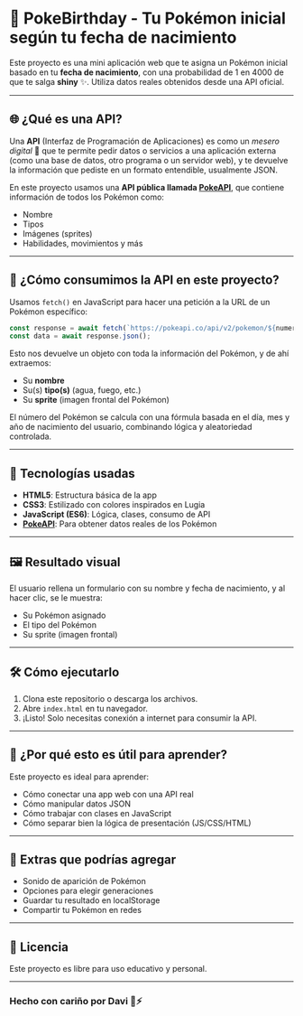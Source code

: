 # 🎉 PokeBirthday - Tu Pokémon inicial según tu fecha de nacimiento

Este proyecto es una mini aplicación web que te asigna un Pokémon inicial basado en tu **fecha de nacimiento**, con una probabilidad de 1 en 4000 de que te salga **shiny** ✨. Utiliza datos reales obtenidos desde una API oficial.

---

## 🌐 ¿Qué es una API?

Una **API** (Interfaz de Programación de Aplicaciones) es como un *mesero digital* 📡 que te permite pedir datos o servicios a una aplicación externa (como una base de datos, otro programa o un servidor web), y te devuelve la información que pediste en un formato entendible, usualmente JSON.

En este proyecto usamos una **API pública llamada [PokeAPI](https://pokeapi.co/)**, que contiene información de todos los Pokémon como:
- Nombre
- Tipos
- Imágenes (sprites)
- Habilidades, movimientos y más

---

## 🧠 ¿Cómo consumimos la API en este proyecto?

Usamos `fetch()` en JavaScript para hacer una petición a la URL de un Pokémon específico:

```javascript
const response = await fetch(`https://pokeapi.co/api/v2/pokemon/${numeroPokemon}`);
const data = await response.json();
```

Esto nos devuelve un objeto con toda la información del Pokémon, y de ahí extraemos:
- Su **nombre**
- Su(s) **tipo(s)** (agua, fuego, etc.)
- Su **sprite** (imagen frontal del Pokémon)

El número del Pokémon se calcula con una fórmula basada en el día, mes y año de nacimiento del usuario, combinando lógica y aleatoriedad controlada.

---

## 🧪 Tecnologías usadas

- **HTML5**: Estructura básica de la app
- **CSS3**: Estilizado con colores inspirados en Lugia
- **JavaScript (ES6)**: Lógica, clases, consumo de API
- **[PokeAPI](https://pokeapi.co/)**: Para obtener datos reales de los Pokémon

---

## 🖼️ Resultado visual

El usuario rellena un formulario con su nombre y fecha de nacimiento, y al hacer clic, se le muestra:
- Su Pokémon asignado
- El tipo del Pokémon
- Su sprite (imagen frontal)

---

## 🛠️ Cómo ejecutarlo

1. Clona este repositorio o descarga los archivos.
2. Abre `index.html` en tu navegador.
3. ¡Listo! Solo necesitas conexión a internet para consumir la API.

---

## 🤔 ¿Por qué esto es útil para aprender?

Este proyecto es ideal para aprender:
- Cómo conectar una app web con una API real
- Cómo manipular datos JSON
- Cómo trabajar con clases en JavaScript
- Cómo separar bien la lógica de presentación (JS/CSS/HTML)

---

## 🚀 Extras que podrías agregar

- Sonido de aparición de Pokémon
- Opciones para elegir generaciones
- Guardar tu resultado en localStorage
- Compartir tu Pokémon en redes

---

## 📜 Licencia

Este proyecto es libre para uso educativo y personal.

---

### Hecho con cariño por Davi 🧢⚡
